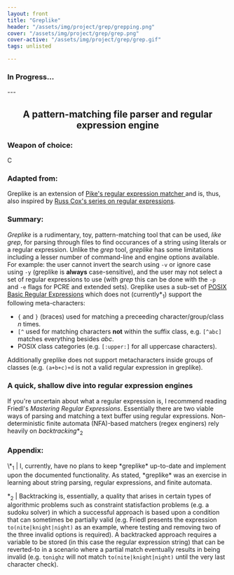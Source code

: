 ```yaml
---
layout: front
title: "Greplike"
header: "/assets/img/project/grep/grepping.png"
cover: "/assets/img/project/grep/grep.png"
cover-active: "/assets/img/project/grep/grep.gif"
tags: unlisted 

---
```



<h3>In Progress... </h3>
---

<h2 align="center">A pattern-matching file parser and regular expression engine</h2>
<h3>Weapon of choice:</h3>
<p>C</p>
<h3>Adapted from:</h3>
Greplike is an extension of <a href="https://www.oreilly.com/library/view/beautiful-code/9780596510046/ch01.html">Pike's regular expression matcher </a> and is, thus, also inspired by <a href="https://swtch.com/~rsc/regexp/">Russ Cox's series on regular expressions</a>.
<h3>Summary:</h3>

*Greplike* is a rudimentary, toy, pattern-matching tool that can be used, *like grep*, for parsing through files to find occurances of a string using literals or a regular expression. Unlike the *grep* tool, *greplike*
has some limitations including a lesser number of command-line and engine options available. For example: the user cannot invert the search using `-v` or ignore case using `-y` 
(greplike is **always** case-sensitive), and the user may not select a set of regular expressions to use (with *grep* this can be done with the `-p` and `-e` flags for PCRE and extended sets).
Greplike uses a sub-set of [POSIX Basic Regular Expressions](https://en.wikibooks.org/wiki/Regular_Expressions/POSIX_Basic_Regular_Expressions) which does not (currently\*<sub>1</sub>) support the following
meta-characters:

- `{` and `}` (braces) used for matching a preceeding character/group/class *n* times.
- `[^` used for matching characters **not** within the suffix class, e.g. `[^abc]` matches everything besides *abc*.
- POSIX class categories (e.g. `[:upper:]` for all uppercase characters). 

Additionally greplike does not support metacharacters inside groups of classes (e.g. `(a+b+c)+d` is not a valid regular expression in greplike).

<h3>A quick, shallow dive into regular expression engines</h3>

If you're uncertain about what a regular expression is, I recommend reading Friedl's *Mastering Regular Expressions*. Essentially there are two viable ways of parsing and matching a text buffer
using regular expressions. Non-deterministic finite automata (NFA)-based matchers (regex enginers) rely heavily on *backtracking*\*<sub>2</sub> 

<h3>Appendix:</h3>
\*<sub>1</sub> | I, currently, have no plans to keep *greplike* up-to-date and implement upon the documented functionality. As stated, *greplike* was an exercise in learning about string parsing, regular 
expressions, and finite automata.

\*<sub>2</sub> | Backtracking is, essentially, a quality that arises in certain types of algorithmic problems such as constraint statisfaction problems (e.g. a sudoku solver) in which a successful
approach is based upon a condition that can sometimes be partially valid (e.g. Friedl presents the expression `to(nite|knight|night)` as an example, where testing and removing two of the three 
invalid options is required). A backtracked approach requires a variable to be stored (in this case the regular expression string) that can be reverted-to in a scenario where a partial match
eventually results in being invalid (e.g. `tonighz` will not match `to(nite|knight|night)` until the very last character check).
